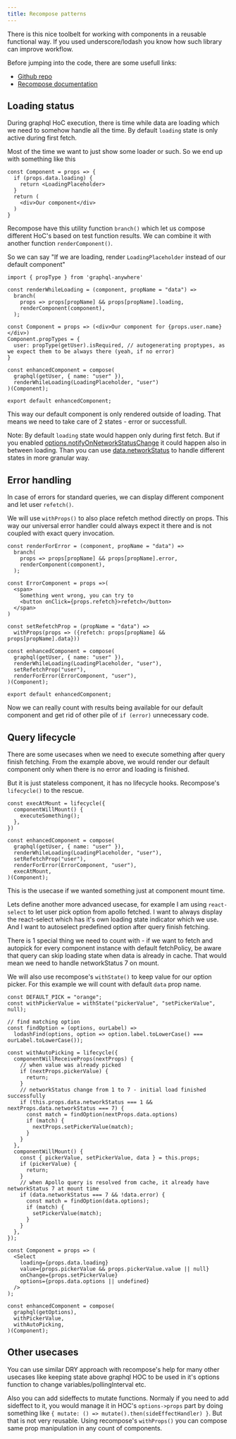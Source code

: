 ```yaml
---
title: Recompose patterns
---
```


There is this nice toolbelt for working with components in a reusable functional way. If you used underscore/lodash you know how such library can improve workflow.

Before jumping into the code, there are some usefull links:
* [Github repo](https://github.com/acdlite/recompose)
* [Recompose documentation](https://github.com/acdlite/recompose/blob/master/docs/API.md)

## Loading status

During graphql HoC execution, there is time while data are loading which we need to somehow handle all the time. By default `loading` state is only active during first fetch.

Most of the time we want to just show some loader or such. So we end up with something like this
```
const Component = props => {
  if (props.data.loading) {
    return <LoadingPlaceholder>
  }
  return (
    <div>Our component</div>
  )
}
```

Recompose have this utility function `branch()` which let us compose different HoC's based on test function results. We can combine it with another function `renderComponent()`.

So we can say "If we are loading, render `LoadingPlaceholder` instead of our default component"
```
import { propType } from 'graphql-anywhere'

const renderWhileLoading = (component, propName = "data") =>
  branch(
    props => props[propName] && props[propName].loading,
    renderComponent(component),
  );
 
const Component = props => (<div>Our component for {props.user.name}</div>)
Component.propTypes = {
  user: propType(getUser).isRequired, // autogenerating proptypes, as we expect them to be always there (yeah, if no error)
}

const enhancedComponent = compose(
  graphql(getUser, { name: "user" }),
  renderWhileLoading(LoadingPlaceholder, "user")
)(Component);

export default enhancedComponent;
```

This way our default component is only rendered outside of loading. That means we need to take care of 2 states - error or successfull.

Note: By default `loading` state would happen only during first fetch. But if you enabled [options.notifyOnNetworkStatusChange](../basics/queries.html#graphql-config-options-notifyOnNetworkStatusChange) it could happen also in between loading. Than you can use [data.networkStatus](../basics/queries.html#graphql-query-data-networkStatus) to handle different states in more granular way.

## Error handling

In case of errors for standard queries, we can display different component and let user `refetch()`.

We will use `withProps()` to also place refetch method directly on props. This way our universal error handler could always expect it there and is not coupled with exact query invocation.
```
const renderForError = (component, propName = "data") =>
  branch(
    props => props[propName] && props[propName].error,
    renderComponent(component),
  );

const ErrorComponent = props =>(
  <span>
    Something went wrong, you can try to
    <button onClick={props.refetch}>refetch</button>
  </span>
)

const setRefetchProp = (propName = "data") =>
  withProps(props => ({refetch: props[propName] && props[propName].data}))
  
const enhancedComponent = compose(
  graphql(getUser, { name: "user" }),
  renderWhileLoading(LoadingPlaceholder, "user"),
  setRefetchProp("user"),
  renderForError(ErrorComponent, "user"),
)(Component);

export default enhancedComponent;
```
Now we can really count with results being available for our default component and get rid of other pile of `if (error)` unnecessary code.

## Query lifecycle

There are some usecases when we need to execute something after query finish fetching.
From the example above, we would render our default component only when there is no error and loading is finished.

But it is just stateless component, it has no lifecycle hooks. Recompose's `lifecycle()` to the rescue. 
```
const execAtMount = lifecycle({
  componentWillMount() {
    executeSomething();
  },
})

const enhancedComponent = compose(
  graphql(getUser, { name: "user" }),
  renderWhileLoading(LoadingPlaceholder, "user"),
  setRefetchProp("user"),
  renderForError(ErrorComponent, "user"),
  execAtMount,
)(Component);
```
This is the usecase if we wanted something just at component mount time.

Lets define another more advanced usecase, for example I am using `react-select` to let user pick option from apollo fetched. I want to always display the react-select which has it's own loading state indicator which we use. And I want to autoselect predefined option after query finish fetching.

There is 1 special thing we need to count with - if we want to fetch and autopick for every component instance with default fetchPolicy, be aware that query can skip loading state when data is already in cache. That would mean we need to handle networkStatus 7 on mount.

We will also use recompose's `withState()` to keep value for our option picker. For this example we will count with default `data` prop name.

```
const DEFAULT_PICK = "orange";
const withPickerValue = withState("pickerValue", "setPickerValue", null);

// find matching option
const findOption = (options, ourLabel) =>
  lodashFind(options, option => option.label.toLowerCase() === ourLabel.toLowerCase());

const withAutoPicking = lifecycle({
  componentWillReceiveProps(nextProps) {
    // when value was already picked
    if (nextProps.pickerValue) {
      return;
    }
    // networkStatus change from 1 to 7 - initial load finished successfully
    if (this.props.data.networkStatus === 1 && nextProps.data.networkStatus === 7) {
      const match = findOption(nextProps.data.options)
      if (match) {
        nextProps.setPickerValue(match);
      }
    }
  },
  componentWillMount() {
    const { pickerValue, setPickerValue, data } = this.props;
    if (pickerValue) {
      return;
    }
    // when Apollo query is resolved from cache, it already have networkStatus 7 at mount time
    if (data.networkStatus === 7 && !data.error) {
      const match = findOption(data.options);
      if (match) {
        setPickerValue(match);
      }
    }
  },
});

const Component = props => (
  <Select
    loading={props.data.loading}
    value={props.pickerValue && props.pickerValue.value || null}
    onChange={props.setPickerValue}
    options={props.data.options || undefined}
  />
);

const enhancedComponent = compose(
  graphql(getOptions),
  withPickerValue,
  withAutoPicking,
)(Component);
```

## Other usecases

You can use similar DRY approach with recompose's help for many other usecases like keeping state above graphql HOC to be used in it's options function to change variables/pollingInterval etc.

Also you can add sideffects to mutate functions. Normaly if you need to add sideffect to it, you would manage it in HOC's `options->props` part by doing something like `{ mutate: () => mutate().then(sideEffectHandler) }`. But that is not very reusable. Using recompose's `withProps()` you can compose same prop manipulation in any count of components.
